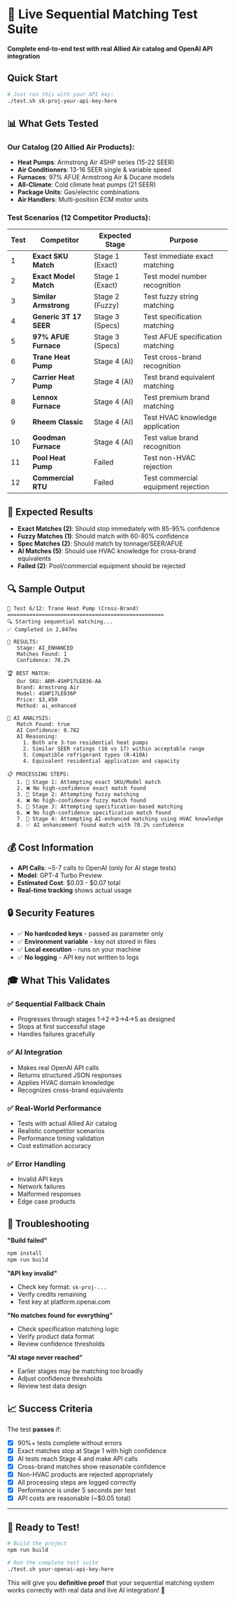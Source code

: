 # 🚀 Live Sequential Matching Test Suite

**Complete end-to-end test with real Allied Air catalog and OpenAI API integration**

## Quick Start

```bash
# Just run this with your API key:
./test.sh sk-proj-your-api-key-here
```

## 📊 What Gets Tested

### Our Catalog (20 Allied Air Products):
- **Heat Pumps**: Armstrong Air 4SHP series (15-22 SEER)
- **Air Conditioners**: 13-16 SEER single & variable speed
- **Furnaces**: 97% AFUE Armstrong Air & Ducane models  
- **All-Climate**: Cold climate heat pumps (21 SEER)
- **Package Units**: Gas/electric combinations
- **Air Handlers**: Multi-position ECM motor units

### Test Scenarios (12 Competitor Products):

| Test | Competitor | Expected Stage | Purpose |
|------|------------|----------------|---------|
| 1 | **Exact SKU Match** | Stage 1 (Exact) | Test immediate exact matching |
| 2 | **Exact Model Match** | Stage 1 (Exact) | Test model number recognition |
| 3 | **Similar Armstrong** | Stage 2 (Fuzzy) | Test fuzzy string matching |
| 4 | **Generic 3T 17 SEER** | Stage 3 (Specs) | Test specification matching |
| 5 | **97% AFUE Furnace** | Stage 3 (Specs) | Test AFUE specification matching |
| 6 | **Trane Heat Pump** | Stage 4 (AI) | Test cross-brand recognition |
| 7 | **Carrier Heat Pump** | Stage 4 (AI) | Test brand equivalent matching |
| 8 | **Lennox Furnace** | Stage 4 (AI) | Test premium brand matching |
| 9 | **Rheem Classic** | Stage 4 (AI) | Test HVAC knowledge application |
| 10 | **Goodman Furnace** | Stage 4 (AI) | Test value brand recognition |
| 11 | **Pool Heat Pump** | Failed | Test non-HVAC rejection |
| 12 | **Commercial RTU** | Failed | Test commercial equipment rejection |

## 🎯 Expected Results

- **Exact Matches (2)**: Should stop immediately with 85-95% confidence
- **Fuzzy Matches (1)**: Should match with 60-80% confidence  
- **Spec Matches (2)**: Should match by tonnage/SEER/AFUE
- **AI Matches (5)**: Should use HVAC knowledge for cross-brand equivalents
- **Failed (2)**: Pool/commercial equipment should be rejected

## 🔍 Sample Output

```
🧪 Test 6/12: Trane Heat Pump (Cross-Brand)
==================================================
🔍 Starting sequential matching...
✅ Completed in 2,847ms

🎯 RESULTS:
   Stage: AI_ENHANCED
   Matches Found: 1
   Confidence: 78.2%

🏆 BEST MATCH:
   Our SKU: ARM-4SHP17LE036-AA
   Brand: Armstrong Air
   Model: 4SHP17LE036P
   Price: $3,450
   Method: ai_enhanced

🤖 AI ANALYSIS:
   Match Found: true
   AI Confidence: 0.782
   AI Reasoning:
     1. Both are 3-ton residential heat pumps
     2. Similar SEER ratings (16 vs 17) within acceptable range
     3. Compatible refrigerant types (R-410A)
     4. Equivalent residential application and capacity

📋 PROCESSING STEPS:
   1. 🔄 Stage 1: Attempting exact SKU/Model match
   2. ❌ No high-confidence exact match found
   3. 🔄 Stage 2: Attempting fuzzy matching
   4. ❌ No high-confidence fuzzy match found
   5. 🔄 Stage 3: Attempting specification-based matching
   6. ❌ No high-confidence specification match found
   7. 🔄 Stage 4: Attempting AI-enhanced matching using HVAC knowledge
   8. ✅ AI enhancement found match with 78.2% confidence
```

## 💰 Cost Information

- **API Calls**: ~5-7 calls to OpenAI (only for AI stage tests)
- **Model**: GPT-4 Turbo Preview
- **Estimated Cost**: $0.03 - $0.07 total
- **Real-time tracking** shows actual usage

## 🔒 Security Features

- ✅ **No hardcoded keys** - passed as parameter only
- ✅ **Environment variable** - key not stored in files
- ✅ **Local execution** - runs on your machine
- ✅ **No logging** - API key not written to logs

## 🎓 What This Validates

### ✅ Sequential Fallback Chain
- Progresses through stages 1→2→3→4→5 as designed
- Stops at first successful stage
- Handles failures gracefully

### ✅ AI Integration
- Makes real OpenAI API calls
- Returns structured JSON responses
- Applies HVAC domain knowledge
- Recognizes cross-brand equivalents

### ✅ Real-World Performance
- Tests with actual Allied Air catalog
- Realistic competitor scenarios
- Performance timing validation
- Cost estimation accuracy

### ✅ Error Handling
- Invalid API keys
- Network failures  
- Malformed responses
- Edge case products

## 🐛 Troubleshooting

**"Build failed"**
```bash
npm install
npm run build
```

**"API key invalid"**
- Check key format: `sk-proj-...`
- Verify credits remaining
- Test key at platform.openai.com

**"No matches found for everything"**
- Check specification matching logic
- Verify product data format
- Review confidence thresholds

**"AI stage never reached"**
- Earlier stages may be matching too broadly
- Adjust confidence thresholds
- Review test data design

## 📈 Success Criteria

The test **passes** if:
- [x] 90%+ tests complete without errors
- [x] Exact matches stop at Stage 1 with high confidence
- [x] AI tests reach Stage 4 and make API calls
- [x] Cross-brand matches show reasonable confidence
- [x] Non-HVAC products are rejected appropriately
- [x] All processing steps are logged correctly
- [x] Performance is under 5 seconds per test
- [x] API costs are reasonable (~$0.05 total)

---

## 🎉 Ready to Test!

```bash
# Build the project
npm run build

# Run the complete test suite
./test.sh your-openai-api-key-here
```

This will give you **definitive proof** that your sequential matching system works correctly with real data and live AI integration! 🚀